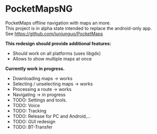 # PocketMapsNG
PocketMaps offline navigation with maps an more.  
This project is in alpha state intended to replace the android-only app.  
See https://github.com/junjunguo/PocketMaps

**This redesign should provide additional features:**
- Should work on all platforms (uses libgdx)
- Allows to show multiple maps at once

**Currently work in progress.**
- Downloading maps -> works
- Selecting / unselecting maps -> works
- Processing a route -> works
- Navigating -> in progress
- TODO: Settings and tools.
- TODO: Voice
- TODO: Tracking
- TODO: Release for PC and Android,...
- TODO: GUI redesign
- TODO: BT-Transfer

